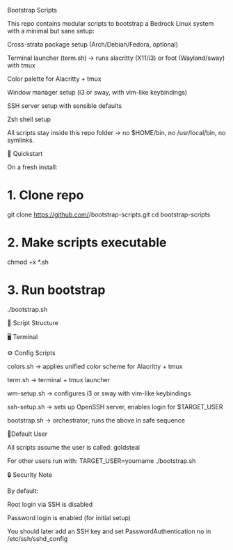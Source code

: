Bootstrap Scripts

This repo contains modular scripts to bootstrap a Bedrock Linux system with a minimal but sane setup:

Cross-strata package setup (Arch/Debian/Fedora, optional)

Terminal launcher (term.sh) → runs alacritty (X11/i3) or foot (Wayland/sway) with tmux

Color palette for Alacritty + tmux

Window manager setup (i3 or sway, with vim-like keybindings)

SSH server setup with sensible defaults

Zsh shell setup

All scripts stay inside this repo folder → no $HOME/bin, no /usr/local/bin, no symlinks.

🚀 Quickstart

On a fresh install:
# 1. Clone repo
git clone https://github.com/<your-username>/bootstrap-scripts.git
cd bootstrap-scripts

# 2. Make scripts executable
chmod +x *.sh

# 3. Run bootstrap
./bootstrap.sh

📂 Script Structure

🖥️ Terminal

⚙️ Config Scripts

colors.sh → applies unified color scheme for Alacritty + tmux

term.sh → terminal + tmux launcher

wm-setup.sh → configures i3 or sway with vim-like keybindings

ssh-setup.sh → sets up OpenSSH server, enables login for $TARGET_USER

bootstrap.sh → orchestrator; runs the above in safe sequence

🔑Default User

All scripts assume the user is called:
goldsteal

For other users run with:
TARGET_USER=yourname ./bootstrap.sh


🔒 Security Note

By default:

Root login via SSH is disabled

Password login is enabled (for initial setup)

You should later add an SSH key and set PasswordAuthentication no in /etc/ssh/sshd_config

